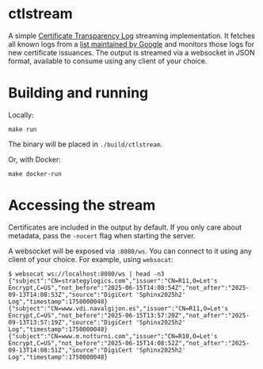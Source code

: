 # ctlstream

A simple [Certificate Transparency Log](https://en.wikipedia.org/wiki/Certificate_Transparency) streaming implementation. It fetches all known logs from a [list maintained by Google](https://www.gstatic.com/ct/log_list/v3/all_logs_list.json) and monitors those logs for new certificate issuances. The output is streamed via a websocket in JSON format, available to consume using any client of your choice.

# Building and running

Locally:

```
make run
```

The binary will be placed in `./build/ctlstream`.

Or, with Docker:

```
make docker-run
```

# Accessing the stream

Certificates are included in the output by default. If you only care about metadata, pass the `-nocert` flag when starting the server.

A websocket will be exposed via `:8080/ws`. You can connect to it using any client of your choice. For example, using `websocat`:

```
$ websocat ws://localhost:8080/ws | head -n3
{"subject":"CN=strategylogics.com","issuer":"CN=R11,O=Let's Encrypt,C=US","not_before":"2025-06-15T14:08:54Z","not_after":"2025-09-13T14:08:53Z","source":"DigiCert 'Sphinx2025h2' Log","timestamp":1750000048}
{"subject":"CN=www.vdi.navalgijon.es","issuer":"CN=R11,O=Let's Encrypt,C=US","not_before":"2025-06-15T13:57:20Z","not_after":"2025-09-13T13:57:19Z","source":"DigiCert 'Sphinx2025h2' Log","timestamp":1750000048}
{"subject":"CN=www.m.notturni.com","issuer":"CN=R10,O=Let's Encrypt,C=US","not_before":"2025-06-15T14:08:52Z","not_after":"2025-09-13T14:08:51Z","source":"DigiCert 'Sphinx2025h2' Log","timestamp":1750000048}
```